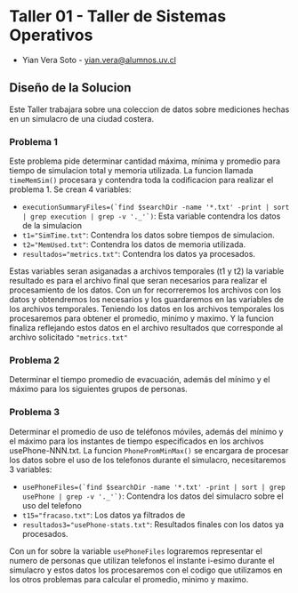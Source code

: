 # Taller 01 - Taller de Sistemas Operativos
- Yian Vera Soto - yian.vera@alumnos.uv.cl


## Diseño de la Solucion
Este Taller trabajara sobre una coleccion de datos sobre mediciones hechas en un simulacro de una ciudad costera.
### Problema 1

  Este problema pide determinar cantidad máxima, mínima y promedio para tiempo de simulacion total y memoria utilizada.
  La funcion llamada ```timeMemSim()``` procesara y  contendra toda la codificacion para realizar el problema 1.
  Se crean 4 variables:
  - ```executionSummaryFiles=(`find $searchDir -name '*.txt' -print | sort | grep execution | grep -v '._'`)```: Esta variable contendra los datos de la simulacion
  - ```t1="SimTime.txt"```: Contendra los datos sobre tiempos de simulacion.
  - ```t2="MemUsed.txt"```: Contendra los datos de memoria utilizada.
  - ```resultados="metrics.txt"```: Contendra los datos ya procesados.
  
Estas variables seran asiganadas a archivos temporales (t1 y t2) la variable resultado es para el archivo final que seran necesarios para realizar el procesamiento de los datos. Con un for recorreremos los archivos con los datos y obtendremos los necesarios y los guardaremos en las variables de los archivos temporales.
Teniendo los datos en los archivos temporales los procesaremos para obtener el promedio, minimo y maximo. Y la funcion finaliza reflejando estos datos en el archivo resultados que corresponde al archivo solicitado ```"metrics.txt"```
### Problema 2
Determinar el tiempo promedio de evacuación, además del mínimo y el máximo para los siguientes grupos de personas.

### Problema 3
Determinar el promedio de uso de teléfonos móviles, además del mínimo y el
máximo para los instantes de tiempo especificados en los archivos usePhone-NNN.txt.
La funcion ```PhonePromMinMax()``` se encargara de procesar los datos sobre el uso de los telefonos durante el simulacro, necesitaremos 3 variables:
- ```usePhoneFiles=(`find $searchDir -name '*.txt' -print | sort | grep usePhone | grep -v '._'`)```: Contendra los datos del simulacro sobre el uso del telefono
- ```t15="fracaso.txt"```: Los datos ya filtrados de
- ```resultados3="usePhone-stats.txt"```: Resultados finales con los datos ya procesados.

Con un for sobre la variable ```usePhoneFiles``` lograremos representar el numero de personas que utilizan telefonos el instante i-esimo durante el simulacro y estos datos los procesaremos con el codigo que utilizamos en los otros problemas para calcular el promedio, minimo y maximo.
